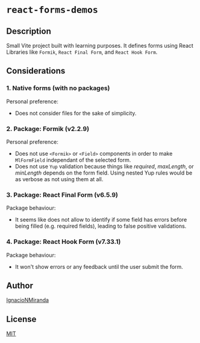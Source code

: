 # `react-forms-demos`

## Description

Small Vite project built with learning purposes. It defines forms using React Libraries like `Formik`, `React Final Form`, and `React Hook Form`.

## Considerations

### 1. Native forms (with no packages)

Personal preference:

* Does not consider files for the sake of simplicity.

### 2. Package: Formik (v2.2.9)

Personal preference:

* Does not use `<Formik>` or `<Field>` components in order to make `MlFormField` independant of the selected form.
* Does not use `Yup` validation because things like *required*, *maxLength*, or *minLength* depends on the form field. Using nested Yup rules would be as verbose as not using them at all.

### 3. Package: React Final Form (v6.5.9)

Package behaviour:

* It seems like does not allow to identify if some field has errors before being filled (e.g. required fields), leading to false positive validations.

### 4. Package: React Hook Form (v7.33.1)

Package behaviour:

* It won't show errors or any feedback until the user submit the form.

## Author

[IgnacioNMiranda](https://www.linkedin.com/in/ignacio-miranda-figueroa/)

## License

[MIT](LICENSE)
